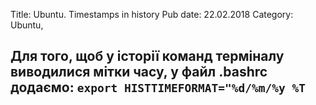 Title: Ubuntu. Timestamps in history
Pub date: 22.02.2018
Category: Ubuntu, 

**Для того, щоб у історії команд терміналу виводилися мітки часу, у файл .bashrc додаємо:**
`export HISTTIMEFORMAT="%d/%m/%y %T`
-----